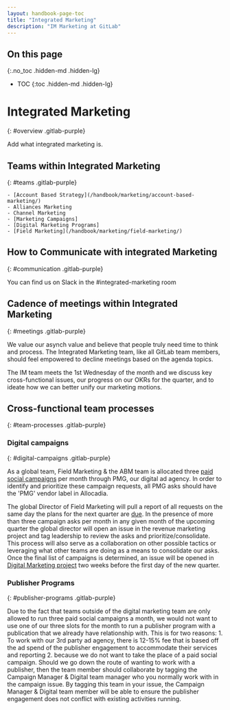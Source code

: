 ```yaml
---
layout: handbook-page-toc
title: "Integrated Marketing"
description: "IM Marketing at GitLab"
---
```


## On this page
{:.no_toc .hidden-md .hidden-lg}

- TOC
{:toc .hidden-md .hidden-lg}

# Integrated Marketing
{: #overview .gitlab-purple}
<!-- DO NOT CHANGE THIS ANCHOR -->
Add what integrated marketing is. 

## Teams within Integrated Marketing 
{: #teams .gitlab-purple}
<!-- DO NOT CHANGE THIS ANCHOR -->
    - [Account Based Strategy](/handbook/marketing/account-based-marketing/)
    - Alliances Marketing
    - Channel Marketing
    - [Marketing Campaigns]
    - [Digital Marketing Programs]
    - [Field Marketing](/handbook/marketing/field-marketing/)

## How to Communicate with integrated Marketing
{: #communication .gitlab-purple}
<!-- DO NOT CHANGE THIS ANCHOR -->
You can find us on Slack in the #integrated-marketing room 

## Cadence of meetings within Integrated Marketing
{: #meetings .gitlab-purple}
<!-- DO NOT CHANGE THIS ANCHOR --> 
We value our asynch value and believe that people truly need time to think and process. The Integrated Marketing team, like all GitLab team members, should feel empowered to decline meetings based on the agenda topics. 

The IM team meets the 1st Wednesday of the month and we discuss key cross-functional issues, our progress on our OKRs for the quarter, and to ideate how we can better unify our marketing motions.

## Cross-functional team processes
{: #team-processes .gitlab-purple}
<!-- DO NOT CHANGE THIS ANCHOR --> 

### Digital campaigns
{: #digital-campaigns .gitlab-purple}
<!-- DO NOT CHANGE THIS ANCHOR -->
As a global team, Field Marketing & the ABM team is allocated three [paid social campaigns](https://about.gitlab.com/handbook/marketing/demand-generation/digital-marketing/digital-marketing-management/#paid-social) per month through PMG, our digital ad agency.  In order to identify and prioritize these campaign requests, all PMG asks should have the 'PMG' vendor label in Allocadia.

The global Director of Field Marketing will pull a report of all requests on the same day the plans for the next quarter are [due](https://about.gitlab.com/handbook/marketing/field-marketing/#field-marketing-planning).  In the presence of more than three campaign asks per month in any given month of the upcoming quarter the global director will open an issue in the revenue marketing project and tag leadership to review the asks and prioritize/consolidate.  This process will also serve as a collaboration on other possible tactics or leveraging what other teams are doing as a means to consolidate our asks.  Once the final list of campaigns is determined, an issue will be opened in [Digital Marketing project](https://gitlab.com/gitlab-com/marketing/demand-generation/digital-marketing) two weeks before the first day of the new quarter.

### Publisher Programs
{: #publisher-programs .gitlab-purple}
<!-- DO NOT CHANGE THIS ANCHOR -->  
Due to the fact that teams outside of the digital marketing team are only allowed to run three paid social campaigns a month, we would not want to use one of our three slots for the month to run a publisher program with a publication that we already have relationship with. This is for two reasons: 1. To work with our 3rd party ad agency, there is 12-15% fee that is based off the ad spend of the publisher engagement to accommodate their services and reporting 2. because we do not want to take the place of a paid social campaign. Should we go down the route of wanting to work with a publisher, then the team member should collaborate by tagging the Campaign Manager & Digital team manager who you normally work with in the campaign issue. By tagging this team in your issue, the Campaign Manager & Digital team member will be able to ensure the publisher engagement does not conflict with existing activities running.
